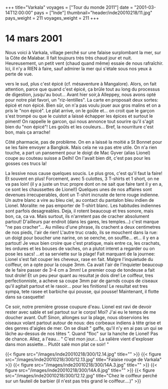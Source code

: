 +++
title="Varkala"
voyages = ["Tour du monde 2011"]
date = "2001-03-14T12:00:00"
pays = ["Inde"]
thumbnail="header/inde20010218/11.jpg"
pays_weight = 211
voyages_weight = 211
+++
# 14 mars 2001

Nous voici à Varkala, village perché sur une falaise surplombant la mer, sur 
la Côte de Malabar. Il fait toujours très très chaud jour et nuit. Heureusement, 
un petit vent (chaud quand même) essaie de nous rafraîchir. Ici, il n'y a RIEN 
à faire, sauf admirer la mer qui s'étale sous nos yeux à perte de vue.

vers le sud, plus c'est épicé (cf. mésaventure à Mangalore). Alors, on fait 
attention, parce que quand c'est épicé, ça brûle tout au long du processus de 
digestion, jusqu'au bout... Avant hier soir,à Alleppey, nous avons opté pour 
notre plat favori, un "riz-lentilles". La carte en proposait deux sortes: épicé 
et non épicé. Bien sûr, on n'a pas voulu jouer aux gros malins et on a pris 
le "non épicé". Le plat arrive, on le goûte et... on croit que le garçon s'est 
trompé ou que le cuistot a laissé échapper les épices et surtout le piment! 
On rappelle le garcon, qui nous annonce tout sourire qu'il s'agit bien du "non 
épicé"! Les goûts et les couleurs... Bref, la nourriture c'est bon, mais ça 
arrache!

Côté pharmacie, pas de problème. On en a laissé la moitié a St Bonnet pour 
se les faire envoyer a Bangkok. Mais cela ne va pas etre utile. On n'a rien 
touche, a part un pansement pour le doigt de Mac Gyver (alias Lionel) coupe 
au couteau suisse a Delhi! On l'avait bien dit, c'est pas pour les gosses ces 
trucs la!

La lessive nous cause quelques soucis. Le plus gros, c'est qu'il faut la faire! 
Et souvent en plus! Forcement, avec 5 culottes, 3 T-shirts et 1 short, on ne 
va pas loin! (il y a juste un truc propre dont on ne sait que faire tant il 
y en a, ce sont les chaussettes de Lionel!) Quelques unes de nos affaires sont 
devenues irrecuperables, dont un T-shirt incruste de terre rouge indienne. Un 
autre blanc a vire au bleu ciel, au contact du pantalon bleu indien de Lionel. 
Moralite: ne pas emporter de T-shirt blanc. Les habitudes indiennes sont parfois 
desagreables. Deja, il rotent beaucoup et tres sonore, mais bon, ca, ca va. 
Mais surtout, ils n'arretent pas de cracher absolument partout! D'ailleurs par 
endroit (dans les gares, les temples...) c'est marque "ne pas cracher"... Au 
milieu d'une phrase, ils crachent a deux centimetres de nos pieds, l'air de 
rien! L'autre truc crado, ils se mouchent dans la rue: un doigt pour boucher 
une narine, on se oenche, on souffle... et... il y en a partout! Je veux bien 
croire que c'est pratique, mais entre ca, les crachats, les ordures et les bouses 
de vaches, on a plutot interet a regarder ou on pose les sacs! ...et sa serviette 
sur la plage! Fait marquant de la journee: Lionel s'est fait couper les cheveux, 
rase en fait. Malgre l'inquietude du coiffeur, on a opte pour la coupe 3mm. 
Ca avait l'air de l'inquieter beaucoup de le faire passer de 3-4 cm a 3mm! Le 
premier coup de tondeuse a fait tout drole! Et un peu peur quant au resultat 
je dois dire! Le coiffeur, tres perfectionniste, a acheve sa coupe 3mm par de 
garnds coups de ciseaux qu'il agitait partout et le rasoir... pour les finitions! 
Le resultat est tres sympa, tete rasee et barbiche qui pousse, qui pousse! Maintenant, 
il flotte dans sa casquette! 

Ce soir, notre première grosse coupure d'eau. Lionel est ravi de devoir rester 
avec sable et sel partout sur le corps! Moi? J'ai eu le temps de me doucher 
avant. Ouf! Sinon, allonges sur la plage, nous observions les oiseaux volant 
partout autour de nous: des corbeaux indiens à tête grise et des genres d'aigles 
de mer. On se disait " gaffe, qu'il n'y en ai pas un qui se lâche au-dessus 
de nos têtes ". Quand "floc" sur la hanche de Lionel! Pas de chance. Allez, 
a l'eau... " C'est mon jour... La salière vient d'exploser dans mon assiette... 
Plutôt salé mon plat ce soir! "


<div id="TOTO">{{< figure src="/images/inde20010218/300/12.14.jpg" title="" >}}
{{< figure src="/images/inde20010218/300/12.13.jpg" title="Falaise rouge de Varkala" >}}
{{< figure src="/images/inde20010218/300/14A.3.jpg" title="" >}}
{{< figure src="/images/inde20010218/300/14A.6.jpg" title="" >}}
{{< figure src="/images/inde20010218/300/12.12.jpg" title="Chez le coiffeur perché sur un fauteil de barbier (il n'est pas très grand le coiffeur....)" >}}
</DIV>

